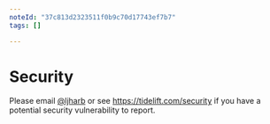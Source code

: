 ```yaml
---
noteId: "37c813d2323511f0b9c70d17743ef7b7"
tags: []

---
```


# Security

Please email [@ljharb](https://github.com/ljharb) or see https://tidelift.com/security if you have a potential security vulnerability to report.
